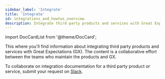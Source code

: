 ```yaml
---
sidebar_label: 'Integrate'
title: 'Integrate'
id: integrations_and_howtos_overview
description: Integrate third party products and services with Great Expectations (GX).
---
```


import DocCardList from '@theme/DocCard';

This where you'll find information about integrating third party products and services with Great Expectations (GX). The content is a collaborative effort between the teams who maintain the products and GX.

To collaborate on integration documentation for a third party product or service, submit your request on [Slack](https://greatexpectations.io/slack).

<DocCardList />